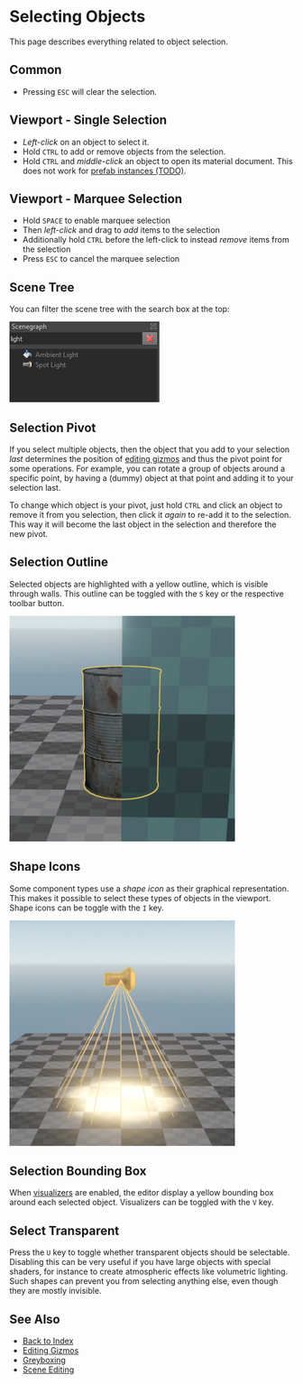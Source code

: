 # Selecting Objects

This page describes everything related to object selection.

## Common

* Pressing `ESC` will clear the selection.

## Viewport - Single Selection

* *Left-click* on an object to select it.
* Hold `CTRL` to add or remove objects from the selection.
* Hold `CTRL` and *middle-click* an object to open its material document. This does not work for [prefab instances (TODO)](../prefabs/prefabs-overview.md).

## Viewport - Marquee Selection

* Hold `SPACE` to enable marquee selection
* Then *left-click* and drag to *add* items to the selection
* Additionally hold `CTRL` before the left-click to instead *remove* items from the selection
* Press `ESC` to cancel the marquee selection

## Scene Tree

You can filter the scene tree with the search box at the top:

![Scene Tree Filter](media/scene-tree-filter.png)

## Selection Pivot

If you select multiple objects, then the object that you add to your selection *last* determines the position of [editing gizmos](gizmos.md) and thus the pivot point for some operations. For example, you can rotate a group of objects around a specific point, by having a (dummy) object at that point and adding it to your selection last.

To change which object is your pivot, just hold `CTRL` and click an object to remove it from you selection, then click it *again* to re-add it to the selection. This way it will become the last object in the selection and therefore the new pivot.

## Selection Outline

Selected objects are highlighted with a yellow outline, which is visible through walls. This outline can be toggled with the `S` key or the respective toolbar button.

![Selection Outline](media/selection-outline.jpg)

## Shape Icons

Some component types use a *shape icon* as their graphical representation. This makes it possible to select these types of objects in the viewport. Shape icons can be toggle with the `I` key.

![Shape Icon](media/visualizer-shapeicon.jpg)

## Selection Bounding Box

When [visualizers](gizmos.md#visualizers) are enabled, the editor display a yellow bounding box around each selected object. Visualizers can be toggled with the `V` key.

## Select Transparent

Press the `U` key to toggle whether transparent objects should be selectable. Disabling this can be very useful if you have large objects with special shaders, for instance to create atmospheric effects like volumetric lighting. Such shapes can prevent you from selecting anything else, even though they are mostly invisible.

## See Also

* [Back to Index](../index.md)
* [Editing Gizmos](gizmos.md)
* [Greyboxing](greyboxing.md)
* [Scene Editing](scene-editing.md)

